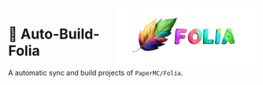 <img src="./folia.png" alt="logo" height="120" align="right">

# 🔨 Auto-Build-Folia

A automatic sync and build projects of `PaperMC/Folia`.